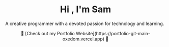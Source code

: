 <h1 align="center">Hi , I'm Sam</h1>

<p>A creative programmer with a devoted passion for technology and learning. </p>


<p align="center">🦓 [Check out my Portfolio Website](https://portfolio-git-main-oxedom.vercel.app) 🦓 <p>


